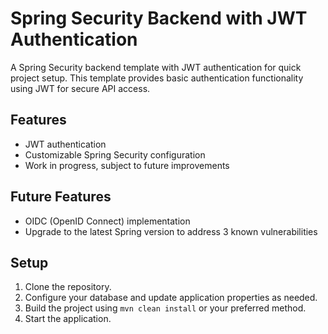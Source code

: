 # Spring Security Backend with JWT Authentication

A Spring Security backend template with JWT authentication for quick project setup. This template provides basic authentication functionality using JWT for secure API access.

## Features
- JWT authentication
- Customizable Spring Security configuration
- Work in progress, subject to future improvements

## Future Features
- OIDC (OpenID Connect) implementation
- Upgrade to the latest Spring version to address 3 known vulnerabilities

## Setup

1. Clone the repository.
2. Configure your database and update application properties as needed.
3. Build the project using `mvn clean install` or your preferred method.
4. Start the application.